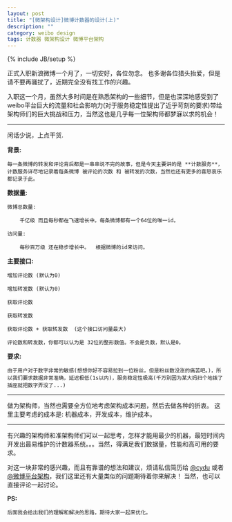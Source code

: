 ```yaml
---
layout: post
title: "[微架构设计]微博计数器的设计(上)"
description: ""
category: weibo design
tags: 计数器 微架构设计 微博平台架构
---
```

{% include JB/setup %}

正式入职新浪微博一个月了，一切安好，各位勿念。 也多谢各位猎头抬爱，但是请不要再骚扰了，近期完全没有找工作的兴趣。 

入职这一个月，虽然大多时间是在熟悉架构的一些细节，但是也深深地感受到了weibo平台巨大的流量和社会影响力(对于服务稳定性提出了近乎苛刻的要求)带给架构师们的巨大挑战和压力，当然这也是几乎每一位架构师都梦寐以求的机会！  

--------

闲话少说，上点干货. 

**背景:**  

    每一条微博的转发和评论背后都是一串串说不完的故事，但是今天主要讲的是 **计数服务**，计数服务详尽地记录着每条微博 被评论的次数 和 被转发的次数，当然也还有更多的喜怒哀乐都记录于此。 

**数据量:**

    微博总数量:  

        千亿级 而且每秒都在飞速增长中。每条微博都有一个64位的唯一id。

    访问量:  

        每秒百万级 还在稳步增长中。  根据微博的id来访问。

**主要接口:**

    增加评论数 (默认为0)

    增加转发数 (默认为0)

    获取评论数

    获取转发数

    获取评论数 + 获取转发数  (这个接口访问量最大)

    评论数和转发数，你都可以认为是 32位的整形数值。不会是负数，默认是0。

**要求:**

    由于用户对于数字非常的敏感(想想你好不容易拉到一位粉丝，但是粉丝数没涨的痛苦吧。)，所以我们要求数据非常准确，延迟极低(1s以内)，服务稳定性极高(千万别因为某大妈扫个地拨了插座就把数字弄没了...) 

------


做为架构师，当然也需要全方位地考虑架构成本问题，然后去做各种的折衷。 这里主要考虑的成本是: 机器成本，开发成本，维护成本。 

------

有兴趣的架构师和准架构师们可以一起思考，怎样才能用最少的机器，最短时间内开发出最易维护的计数器系统。。。当然，得满足我们数据量，性能和高可用的要求。 

对这一块非常的感兴趣，而且有靠谱的想法和建议，烦请私信简历给 [@cydu](http://www.weibo.com/n/cydu) 或者 [@微博平台架构](http://weibo.com/n/微博平台架构)，我们这里还有大量类似的问题期待着你来解决！   当然，也可以直接评论一起讨论。  

**PS:**

    后面我会给出我们的理解和解决的思路，期待大家一起来优化。


